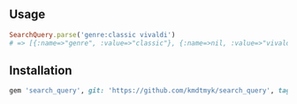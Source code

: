 ## Usage

```ruby
SearchQuery.parse('genre:classic vivaldi')
# => [{:name=>"genre", :value=>"classic"}, {:name=>nil, :value=>"vivaldi"}]
```

## Installation

```ruby
gem 'search_query', git: 'https://github.com/kmdtmyk/search_query', tag: 'v0.1.0'
```

